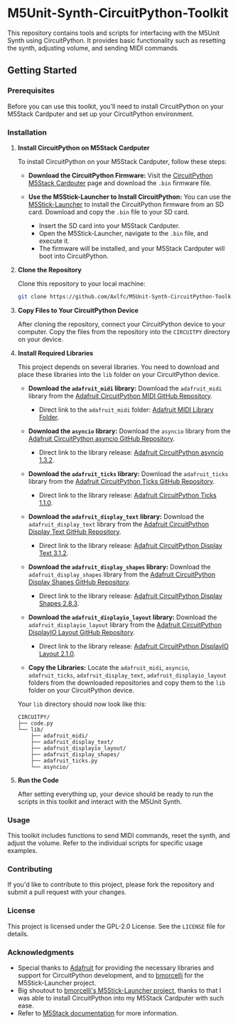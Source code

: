 # M5Unit-Synth-CircuitPython-Toolkit

This repository contains tools and scripts for interfacing with the M5Unit Synth using CircuitPython. It provides basic functionality such as resetting the synth, adjusting volume, and sending MIDI commands.

## Getting Started

### Prerequisites

Before you can use this toolkit, you'll need to install CircuitPython on your M5Stack Cardputer and set up your CircuitPython environment.

### Installation

1. **Install CircuitPython on M5Stack Cardputer**

   To install CircuitPython on your M5Stack Cardputer, follow these steps:

   - **Download the CircuitPython Firmware:**
     Visit the [CircuitPython M5Stack Cardputer](https://circuitpython.org/board/m5stack_cardputer/) page and download the `.bin` firmware file.

   - **Use the M5Stick-Launcher to Install CircuitPython:**
     You can use the [M5Stick-Launcher](https://github.com/bmorcelli/M5Stick-Launcher) to install the CircuitPython firmware from an SD card. Download and copy the `.bin` file to your SD card.

     - Insert the SD card into your M5Stack Cardputer.
     - Open the M5Stick-Launcher, navigate to the `.bin` file, and execute it.
     - The firmware will be installed, and your M5Stack Cardputer will boot into CircuitPython.

2. **Clone the Repository**

   Clone this repository to your local machine:

   ```bash
   git clone https://github.com/Axlfc/M5Unit-Synth-CircuitPython-Toolkit.git
   ```

3. **Copy Files to Your CircuitPython Device**

   After cloning the repository, connect your CircuitPython device to your computer. Copy the files from the repository into the `CIRCUITPY` directory on your device.

4. **Install Required Libraries**

   This project depends on several libraries. You need to download and place these libraries into the `lib` folder on your CircuitPython device.

   - **Download the `adafruit_midi` library:**
     Download the `adafruit_midi` library from the [Adafruit CircuitPython MIDI GitHub Repository](https://github.com/adafruit/Adafruit_CircuitPython_MIDI).
     - Direct link to the `adafruit_midi` folder: [Adafruit MIDI Library Folder](https://github.com/adafruit/Adafruit_CircuitPython_MIDI/tree/main/adafruit_midi).

   - **Download the `asyncio` library:**
     Download the `asyncio` library from the [Adafruit CircuitPython asyncio GitHub Repository](https://github.com/adafruit/Adafruit_CircuitPython_asyncio/releases/tag/1.3.2).
     - Direct link to the library release: [Adafruit CircuitPython asyncio 1.3.2](https://github.com/adafruit/Adafruit_CircuitPython_asyncio/releases/tag/1.3.2).

   - **Download the `adafruit_ticks` library:**
     Download the `adafruit_ticks` library from the [Adafruit CircuitPython Ticks GitHub Repository](https://github.com/adafruit/Adafruit_CircuitPython_Ticks/releases/tag/1.1.0).
     - Direct link to the library release: [Adafruit CircuitPython Ticks 1.1.0](https://github.com/adafruit/Adafruit_CircuitPython_Ticks/releases/tag/1.1.0).
   
   - **Download the `adafruit_display_text` library:**
     Download the `adafruit_display_text` library from the [Adafruit CircuitPython Display Text GitHub Repository](https://github.com/adafruit/Adafruit_CircuitPython_Display_Text).
     - Direct link to the library release: [Adafruit CircuitPython Display Text 3.1.2](https://github.com/adafruit/Adafruit_CircuitPython_Display_Text/releases/tag/3.1.2).
   
   - **Download the `adafruit_display_shapes` library:**
     Download the `adafruit_display_shapes` library from the [Adafruit CircuitPython Display Shapes GitHub Repository](https://github.com/adafruit/Adafruit_CircuitPython_Display_Shapes).
     - Direct link to the library release: [Adafruit CircuitPython Display Shapes 2.8.3](https://github.com/adafruit/Adafruit_CircuitPython_Display_Shapes/releases/tag/2.8.3).

   - **Download the `adafruit_displayio_layout` library:**
     Download the `adafruit_displayio_layout` library from the [Adafruit CircuitPython DisplayIO Layout GitHub Repository](https://github.com/adafruit/Adafruit_CircuitPython_DisplayIO_Layout).
     
     - Direct link to the library release: [Adafruit CircuitPython DisplayIO Layout 2.1.0](https://github.com/adafruit/Adafruit_CircuitPython_DisplayIO_Layout/releases/tag/2.1.0).
	
   - **Copy the Libraries:**
     Locate the `adafruit_midi`, `asyncio`, `adafruit_ticks`, `adafruit_display_text`, `adafruit_displayio_layout` folders from the downloaded repositories and copy them to the `lib` folder on your CircuitPython device.

   Your `lib` directory should now look like this:

   ```
   CIRCUITPY/
   ├── code.py
   └── lib/
       ├── adafruit_midi/
       ├── adafruit_display_text/
       ├── adafruit_displayio_layout/
       ├── adafruit_display_shapes/	   
       ├── adafruit_ticks.py
       └── asyncio/
   ```

5. **Run the Code**

   After setting everything up, your device should be ready to run the scripts in this toolkit and interact with the M5Unit Synth.

### Usage

This toolkit includes functions to send MIDI commands, reset the synth, and adjust the volume. Refer to the individual scripts for specific usage examples.

### Contributing

If you'd like to contribute to this project, please fork the repository and submit a pull request with your changes. 

### License

This project is licensed under the GPL-2.0 License. See the `LICENSE` file for details.

### Acknowledgments

- Special thanks to [Adafruit](https://www.adafruit.com/) for providing the necessary libraries and support for CircuitPython development, and to [bmorcelli](https://github.com/bmorcelli) for the M5Stick-Launcher project.
- Big shoutout to [bmorcelli's M5Stick-Launcher project](https://github.com/bmorcelli/M5Stick-Launcher), thanks to that I was able to install CircuitPython into my M5Stack Cardputer with such ease.
- Refer to [M5Stack documentation](https://m5stack.oss-cn-shenzhen.aliyuncs.com/resource/docs/products/unit/Unit-Synth/SAM2695.pdf) for more information.

